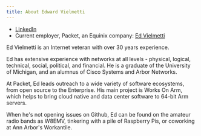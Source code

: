 ```yaml
---
title: About Edward Vielmetti
---
```


* [LinkedIn](https://www.linkedin.com/in/edwardvielmetti)
* Current employer, Packet, an Equinix company: [Ed Vielmetti](https://www.packet.com/about/team/ed-vielmetti/)

Ed Vielmetti is an Internet veteran with over 30 years experience.

Ed has extensive experience with networks at all levels - physical,
logical, technical, social, political, and financial.  He is a graduate
of the University of Michigan, and an alumnus of Cisco Systems and
Arbor Networks.

At Packet, Ed leads outreach to a wide variety of software ecosystems,
from open source to the Enterprise.   His main project is Works On Arm,
which helps to bring cloud native and data center software to 64-bit Arm
servers.

When he's not opening issues on Github, Ed can be found on the amateur
radio bands as W8EMV, tinkering with a pile of Raspberry Pis, or coworking
at Ann Arbor's Workantile.
